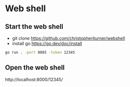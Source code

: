 # Web shell

## Start the web shell
- git clone https://github.com/christopherjturner/webshell
- install go https://go.dev/doc/install

```bash
go run . -port 8085 -token 12345
```

## Open the web shell
http://localhost:8000/12345/
